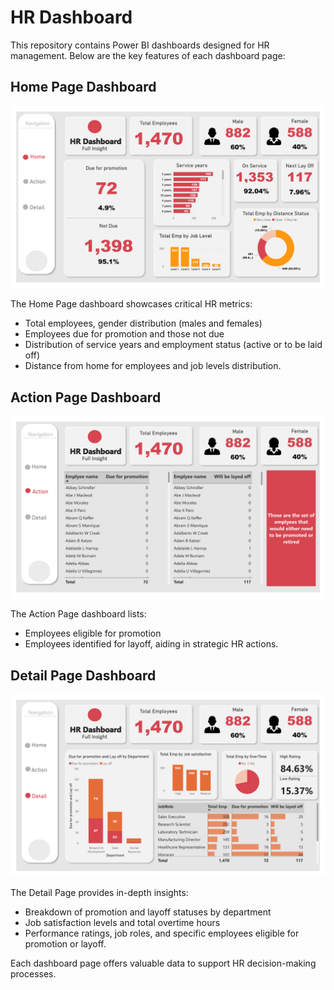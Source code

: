 # HR Dashboard

This repository contains Power BI dashboards designed for HR management. Below are the key features of each dashboard page:

## Home Page Dashboard

![Home Page](images/Home.png)

The Home Page dashboard showcases critical HR metrics:
- Total employees, gender distribution (males and females)
- Employees due for promotion and those not due
- Distribution of service years and employment status (active or to be laid off)
- Distance from home for employees and job levels distribution.

## Action Page Dashboard

![Action Page](images/Action.png)

The Action Page dashboard lists:
- Employees eligible for promotion
- Employees identified for layoff, aiding in strategic HR actions.

## Detail Page Dashboard

![Detail Page](images/Detail.png)

The Detail Page provides in-depth insights:
- Breakdown of promotion and layoff statuses by department
- Job satisfaction levels and total overtime hours
- Performance ratings, job roles, and specific employees eligible for promotion or layoff.

Each dashboard page offers valuable data to support HR decision-making processes.
